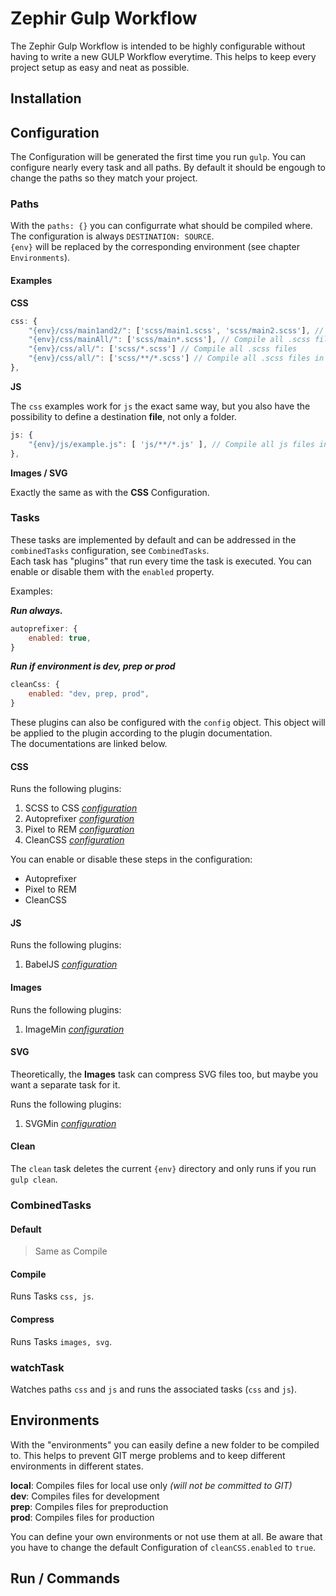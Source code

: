 # Zephir Gulp Workflow

The Zephir Gulp Workflow is intended to be highly configurable without having to write a new GULP Workflow everytime. This helps to keep every project setup as easy and neat as possible. 

## Installation



## Configuration

The Configuration will be generated the first time you run `gulp`.
You can configure nearly every task and all paths. By default it should be engough to change the paths so they match your project.

### Paths

With the `paths: {}` you can configurrate what should be compiled where.  
The configuration is always `DESTINATION: SOURCE`.  
`{env}` will be replaced by the corresponding environment (see chapter `Environments`).

#### Examples

**CSS**

```js
css: {
    "{env}/css/main1and2/": ['scss/main1.scss', 'scss/main2.scss'], // Compile two specific dist .scss files
    "{env}/css/mainAll/": ['scss/main*.scss'], // Compile all .scss files that start with "main"
    "{env}/css/all/": ['scss/*.scss'] // Compile all .scss files
    "{env}/css/all/": ['scss/**/*.scss'] // Compile all .scss files in all subfolders
},
```

**JS**

The `css` examples work for `js` the exact same way, but you also have the possibility to define a destination **file**, not only a folder.

```js
js: {
    "{env}/js/example.js": [ 'js/**/*.js' ], // Compile all js files into example.js
},
```

**Images / SVG**

Exactly the same as with the **CSS** Configuration.

### Tasks

These tasks are implemented by default and can be addressed in the `combinedTasks` configuration, see `CombinedTasks`.  
Each task has "plugins" that run every time the task is executed. You can enable or disable them with the `enabled` property.

Examples:

***Run always.***

```js
autoprefixer: {
    enabled: true,
}
```

***Run if environment is dev, prep or prod***

```js
cleanCss: {
    enabled: "dev, prep, prod",
}
```

These plugins can also be configured with the `config` object. This object will be applied to the plugin according to the plugin documentation.  
The documentations are linked below.

#### CSS

Runs the following plugins:

1. SCSS to CSS *[configuration](https://github.com/dlmanning/gulp-sass#options)*
2. Autoprefixer *[configuration](https://github.com/postcss/autoprefixer#options)*
3. Pixel to REM *[configuration](https://github.com/cuth/postcss-pxtorem#options)*
4. CleanCSS *[configuration](https://github.com/jakubpawlowicz/clean-css)*

You can enable or disable these steps in the configuration:

* Autoprefixer
* Pixel to REM
* CleanCSS

#### JS

Runs the following plugins:

1. BabelJS *[configuration](https://github.com/babel/gulp-babel#api)*

#### Images

Runs the following plugins:

1. ImageMin *[configuration](https://github.com/sindresorhus/gulp-imagemin#custom-plugin-options)*

#### SVG

Theoretically, the **Images** task can compress SVG files too, but maybe you want a separate task for it.

Runs the following plugins:

1. SVGMin *[configuration](https://github.com/ben-eb/gulp-svgmin)*

#### Clean

The `clean` task deletes the current `{env}` directory and only runs if you run `gulp clean`.

### CombinedTasks

#### Default

> Same as Compile

#### Compile

Runs Tasks `css, js`.

#### Compress

Runs Tasks `images, svg`.

### watchTask

Watches paths `css` and `js` and runs the associated tasks (`css` and `js`).

## Environments
With the "environments" you can easily define a new folder to be compiled to. This helps to prevent GIT merge problems and to keep different environments in different states.

**local**: Compiles files for local use only *(will not be committed to GIT)*  
**dev**: Compiles files for development  
**prep**: Compiles files for preproduction  
**prod**: Compiles files for production

You can define your own environments or not use them at all. Be aware that you have to change the default Configuration of `cleanCSS.enabled` to `true`.

## Run / Commands
